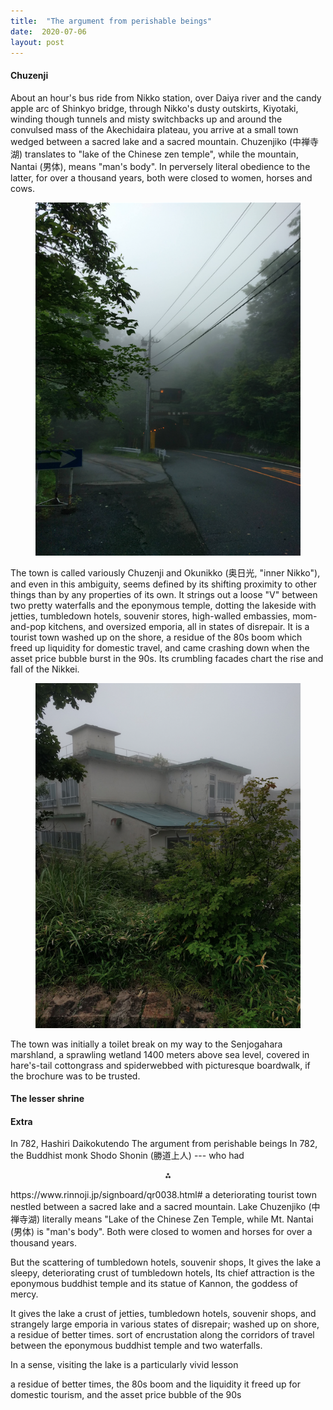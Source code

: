 ```yaml
---
title:  "The argument from perishable beings"
date:  2020-07-06
layout: post
---
```


#### Chuzenji<a id="sec-1" name="sec-1"></a>

About an hour's bus ride from Nikko station, over Daiya river
and the candy apple arc of Shinkyo bridge, through Nikko's dusty
outskirts, Kiyotaki, winding though tunnels and misty switchbacks up and
around the convulsed mass of the Akechidaira plateau, you arrive at a
small town wedged between a sacred lake and a sacred mountain.
Chuzenjiko (中禅寺湖) translates to "lake of
the Chinese zen temple", while the mountain, Nantai (男体), means "man's body".
In perversely literal obedience to the latter, for over a thousand
years, both were closed to women, horses and cows.

<figure>
    <div style="text-align:center"><img src ="/images/photos/lake0.png" />
</div>
</figure>

The town is called variously Chuzenji and Okunikko (奥日光, "inner
Nikko"), and even in this ambiguity, seems defined by its shifting proximity to other things than by
any properties of its own.
It strings out a loose "V" between two pretty waterfalls and the eponymous
temple, dotting the lakeside with jetties, tumbledown hotels, souvenir stores,
high-walled embassies, mom-and-pop kitchens, and oversized emporia,
all in states of disrepair.
It is a tourist town washed up on the shore, a residue of the 80s boom which
freed up liquidity for domestic travel, and came crashing down when
the asset price bubble burst in the 90s.
Its crumbling facades chart the rise and fall of the Nikkei.

<figure>
    <div style="text-align:center"><img src ="/images/photos/lake7.png" />
	</div>
</figure>

The town was initially a toilet break on my way to the
Senjogahara marshland, a sprawling wetland 1400 meters above sea
level, covered in hare's-tail cottongrass and spiderwebbed with
picturesque boardwalk, if the brochure was to be trusted.

#### The lesser shrine<a id="sec-2" name="sec-2"></a>

#### Extra

In 782,
Hashiri Daikokutendo
The argument from perishable beings
In 782, the Buddhist monk Shodo Shonin (勝道上人) --- who had 
<p align="center">
  ⁂
</p>
https://www.rinnoji.jp/signboard/qr0038.html#
a
deteriorating tourist town nestled between a sacred lake and a sacred mountain.
Lake Chuzenjiko (中禅寺湖) literally means "Lake of the Chinese Zen
Temple, while Mt. Nantai (男体) is "man's body".
Both were closed to women and horses for over a thousand years.

But the scattering of tumbledown hotels, souvenir shops, 
It gives the lake a sleepy, deteriorating
crust of tumbledown hotels, 
Its chief attraction is the eponymous buddhist temple and its statue of Kannon, the goddess of mercy.

It gives the lake a crust of jetties, tumbledown hotels, souvenir
shops, and strangely large emporia in various states of disrepair;
washed up on shore, a residue of better times.
sort of encrustation along the corridors
of travel between the eponymous buddhist temple and two waterfalls.

In a sense, visiting the lake is a particularly vivid lesson

a residue of better times, the
80s boom and the liquidity it freed up for domestic tourism, and the
asset price bubble of the 90s
